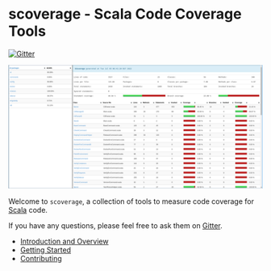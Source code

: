# scoverage - Scala Code Coverage Tools

[![Gitter](https://img.shields.io/gitter/room/scoverage/scoverage.svg)][Gitter]

![report][]

Welcome to `scoverage`, a collection of tools to measure code coverage
for [Scala][] code.

If you have any questions, please feel free to ask them on [Gitter][].

* [Introduction and Overview][introduction]
* [Getting Started][getting-started]
* [Contributing][contributing]

[introduction]: ./docs/Introduction.md
[getting-started]: ./docs/Getting-Started.md
[Gitter]: https://gitter.im/scoverage/scoverage
[contributing]: ./docs/Contributing.md
[report]: ./images/report.png
[Scala]: https://www.scala-lang.org/

